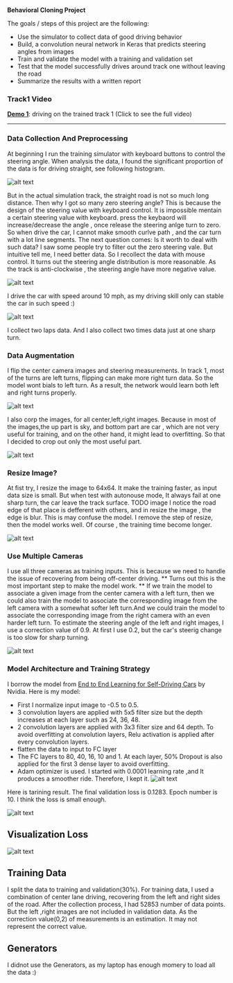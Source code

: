 **Behavioral Cloning Project**

The goals / steps of this project are the following:
* Use the simulator to collect data of good driving behavior
* Build, a convolution neural network in Keras that predicts steering angles from images
* Train and validate the model with a training and validation set
* Test that the model successfully drives around track one without leaving the road
* Summarize the results with a written report


[//]: # (Image References)

[image1]: ./images/keyboard-control-data.png "keyboard Control Data"
[image2]: ./images/mouse-control-data.png "keyboard Control Data"
[image3]: ./images/speed.png "Speed Value"
[image4]: ./images/flip.png "Flip Center Image"
[image5]: ./images/corp.png "Corp Image"
[image6]: ./images/sharp-turn-resize.png "Sharp Turn Resized"
[image7]: ./images/multi-cameras.png "multi-cameras"
[image8]: ./images/model.png "model"
[image9]: ./images/train-loss.png "train-loss"
[image10]: ./images/loss-plot.png "loss-plot"

### Track1 Video

[**Demo 1**](https://youtu.be/ylsk3rekGVI): driving on the trained track 1  (Click to see the full video)


---
### Data Collection And Preprocessing

At beginning I run the training simulator with keyboard buttons to control the steering angle.
When analysis the data, I found the significant proportion of the data is for driving straight, see following histogram.

![alt text][image1]

But in the actual simulation track, the straight road is not so much long distance. Then why I got so many zero steering angle? This is because the design of the steering value with keyboard control. It is impossible mentain a certain steering value with keyboard. press the keybaord will increase/decrease the angle , once release the steering anlge turn to zero. So when drive the car, I cannot make smooth curlve path , and the car turn with a lot line segments.
The next question comes: Is it worth to deal with such data? I saw some people try to filter out the zero steering vale. But intuitive tell me, I need better data.
So I recollect the data with mouse control. It turns out the steering angle distribution is more reasonable. As the track is anti-clockwise , the steering angle have more negative value.

![alt text][image2]

I drive the car with speed around 10 mph, as my driving skill only can stable the car in such speed :)

![alt text][image3]

I collect two laps data. And I also collect two times data just at one sharp turn.

### Data Augmentation

I flip the center camera images and steering measurements.
In track 1, most of the turns are left turns, flipping can make more right turn data. So the model wont bials to left turn.
As a result, the network would learn both left and right turns properly.

![alt text][image4]

I also corp the images, for all center,left,right images.
Because in most of the images,the up part is sky, and bottom part are car , which are not very useful for training, and on the other hand, it might lead to overfitting. So that I decided to crop out only the most useful part.

![alt text][image5]

### Resize Image?

At fist try, I resize the image to 64x64. It make the training faster, as input data size is small. But when test with autonouse mode, It always fail at one sharp turn, the car leave the track surface.
TODO image
I notice the road edge of that place is defferent with others, and in resize the image , the edge is blur. This is may confuse the model. I remove the step of resize, then the model works well.  Of course , the training time become longer.

![alt text][image6]


### Use Multiple Cameras

I use all three cameras as training inputs. This is because we need to handle the issue of recovering from being off-center driving.
** Turns out this is the most important step to make the model work. ** If we train the model to associate a given image from the center camera with a left turn, then we could also train the model to associate the corresponding image from the left camera with a somewhat softer left turn.And we could train the model to associate the corresponding image from the right camera with an even harder left turn.
To estimate the steering angle of the left and right images, I use a correction value of 0.9. At first I use 0.2, but the car's steerig change is too slow for sharp turning.

![alt text][image7]

### Model Architecture and Training Strategy

I borrow the model from [End to End Learning for Self-Driving Cars](http://images.nvidia.com/content/tegra/automotive/images/2016/solutions/pdf/end-to-end-dl-using-px.pdf) by Nvidia. Here is my model:
* First I normalize input image to -0.5 to 0.5.
* 3 convolution layers are applied with 5x5 filter size but the depth increases at each layer such as 24, 36, 48.
* 2 convolution layers are applied with 3x3 filter size and 64 depth. To avoid overfitting at convolution layers, Relu activation is applied after every convolution layers.
* flatten the data to input to FC layer
* The FC layers to 80, 40, 16, 10 and 1. At each layer, 50% Dropout is also applied for the first 3 dense layer to avoid overfitting.
* Adam optimizer is used. I started with 0.0001 learning rate ,and It produces a smoother ride. Therefore, I kept it.
![alt text][image8]

Here is tarining result. The final validation loss is 0.1283.
Epoch number is 10. I think the loss  is small enough.

![alt text][image9]

## Visualization Loss
![alt text][image10]

## Training Data

I split the data to training and validation(30%). For training data, I used a combination of center lane driving, recovering from the left and right sides of the road. After the collection process, I had 52853 number of data points.
But the left ,right images are not included in validation data. As the correction value(0,2) of measurements is an estimation. It may not represent the correct value.

## Generators
I didnot use the Generators, as my laptop has enough momery to load all the data :)
